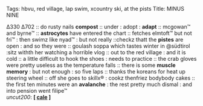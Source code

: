 Tags: hbvu, red village, lap swim, xcountry ski, at the pists
Title: MINUS NINE
  
∆330 ∆702 :: do rusty nails **compost** :: under : adopt : **adapt** :: mcgowan™ and byrne™ :: **astrocytes** have entered the chart :: fetches elmtoft™ but not fri™ : then swimz like nyad™ : but not really ::checkz thatt the **pistes** are open : and so they were :: goulash soppa which tastes winter in @südtirol :sitz withth her watching a horrible vlog :: out to the red village : and it is cold :: a little difficult to hook the shoes : needs to practice :: the crab gloves were pretty useless as the temperature falls :: there is some **muscle memory** : but not enough : so five laps :: thanks the koreans for heat up steering wheel :: off she goes to skillx® : cookz thenfriez bodybody cakes :: the first ten minutes were an **avalanche** : the rest pretty much dismal : and into pension went filipe™  
_uncut200_: **[ [cale](https://www.allmusic.com/album/paris-1919-mw0000100610) ]**  
